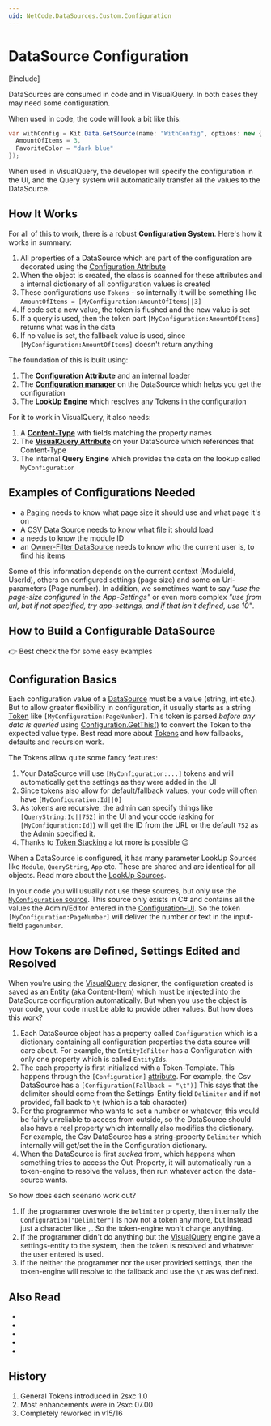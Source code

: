 ```yaml
---
uid: NetCode.DataSources.Custom.Configuration
---
```


# DataSource Configuration

[!include[](~/pages/basics/stack/_shared-float-summary.md)]
<style>
  .context-box-summary .datasource-custom,
  .context-box-summary .query-params,
  .context-box-summary .data-configuration
  { visibility: visible; }
</style>

DataSources are consumed in code and in VisualQuery.
In both cases they may need some configuration.

When used in code, the code will look a bit like this:

```c#
var withConfig = Kit.Data.GetSource(name: "WithConfig", options: new {
  AmountOfItems = 3,
  FavoriteColor = "dark blue"
});
```

When used in VisualQuery, the developer will specify the configuration in the UI, and the Query system will automatically transfer all the values to the DataSource.

## How It Works

For all of this to work, there is a robust **Configuration System**.
Here's how it works in summary:

1. All properties of a DataSource which are part of the configuration are decorated using the [Configuration Attribute](xref:NetCode.DataSources.Custom.ConfigurationAttribute)
1. When the object is created, the class is scanned for these attributes and a internal dictionary of all configuration values is created
1. These configurations use `Tokens` - so internally it will be something like `AmountOfItems = [MyConfiguration:AmountOfItems||3]`
1. If code set a new value, the token is flushed and the new value is set
1. If a query is used, then the token part `[MyConfiguration:AmountOfItems]` returns what was in the data
1. If no value is set, the fallback value is used, since `[MyConfiguration:AmountOfItems]` doesn't return anything

The foundation of this is built using:

1. The **[Configuration Attribute](xref:NetCode.DataSources.Custom.ConfigurationAttribute)** and an internal loader
1. The **[Configuration manager](xref:ToSic.Eav.DataSource.IDataSourceConfiguration)** on the DataSource which helps you get the configuration
1. The **[LookUp Engine](xref:Abyss.Parts.LookUp.Engine)** which resolves any Tokens in the configuration

For it to work in VisualQuery, it also needs:

1. A **[Content-Type](xref:NetCode.DataSources.Custom.ConfigurationData)** with fields matching the property names
1. The **[VisualQuery Attribute](xref:NetCode.DataSources.Custom.VisualQueryAttribute)** on your DataSource which references that Content-Type
1. The internal **Query Engine** which provides the data on the lookup called `MyConfiguration`

## Examples of Configurations Needed

* a [Paging](xref:ToSic.Eav.DataSources.Paging) needs to know what page size it should use and what page it's on
* A [CSV Data Source](xref:ToSic.Eav.DataSources.Csv) needs to know what file it should load
* a [](xref:ToSic.Sxc.DataSources.CmsBlock) needs to know the module ID
* an [Owner-Filter DataSource](xref:ToSic.Eav.DataSources.OwnerFilter) needs to know who the current user is, to find his items

Some of this information depends on the current context (ModuleId, UserId), others on configured settings (page size) and some on Url-parameters (Page number). In addition, we sometimes want to say _"use the page-size configured in the App-Settings"_ or even more complex _"use from url, but if not specified, try app-settings, and if that isn't defined, use 10"_.


## How to Build a Configurable DataSource

👉 Best check the [](xref:Tut.DynamicDataSources) for some easy examples


## Configuration Basics

Each configuration value of a [DataSource](xref:NetCode.DataSources.DataSource) must be a value (string, int etc.).
But to allow greater flexibility in configuration, it usually starts as a string [Token](xref:Abyss.Parts.LookUp.Tokens) like `[MyConfiguration:PageNumber]`.
This token is parsed _before any data is queried_ using [Configuration.GetThis()](xref:ToSic.Eav.DataSource.IDataSourceConfiguration) to convert the Token to the expected value type.
Best read more about [Tokens](xref:Abyss.Parts.LookUp.Tokens) and how fallbacks, defaults and recursion work.  

The Tokens allow quite some fancy features:

1. Your DataSource will use `[MyConfiguration:...]` tokens and will automatically get the settings as they were added in the UI
1. Since tokens also allow for default/fallback values, your code will often have `[MyConfiguration:Id||0]`
1. As tokens are recursive, the admin can specify things like `[QueryString:Id||752]` in the UI and your code (asking for `[MyConfiguration:Id]`) will get the ID from the URL or the default `752` as the Admin specified it.
1. Thanks to [Token Stacking](xref:Abyss.Parts.LookUp.Tokens) a lot more is possible 😉

When a DataSource is configured, it has many parameter LookUp Sources like `Module`, `QueryString`, `App` etc.
These are shared and are identical for all objects. Read more about the [LookUp Sources](xref:Abyss.Parts.LookUp.Sources).

In your code you will usually not use these sources, but only use the [`MyConfiguration` source](xref:Abyss.Parts.LookUp.MyConfiguration).
This source only exists in C# and contains all the values the Admin/Editor entered in the [Configuration-UI](xref:NetCode.DataSources.Custom.ConfigurationData).
So the token `[MyConfiguration:PageNumber]` will deliver the number or text in the input-field `pagenumber`.

## How Tokens are Defined, Settings Edited and Resolved

When you're using the [VisualQuery](xref:Basics.Query.VisualQuery.Index) designer, the configuration created is saved as an Entity (aka Content-Item) which must be injected into the DataSource configuration automatically. But when you use the object is your code, your code must be able to provide other values. But how does this work?

1. Each DataSource object has a property called `Configuration` which is a dictionary containing all configuration properties the data source will care about. For example, the `EntityIdFilter` has a Configuration with only one property which is called `EntityIds`.
2. The each property is first initialized with a Token-Template. This happens through the `[Configuration]` [attribute](xref:NetCode.DataSources.Custom.ConfigurationAttribute).
    For example, the Csv DataSource has a `[Configuration(Fallback = "\t")]`
    This says that the delimiter should come from the Settings-Entity field `Delimiter` and if not provided, fall back to `\t` (which is a tab character)
3. For the programmer who wants to set a number or whatever, this would be fairly unreliable to access from outside, so the DataSource should also have a real property which internally also modifies the dictionary. For example, the Csv DataSource has a string-property `Delimiter` which internally will get/set the in the Configuration dictionary.  
4. When the DataSource is first _sucked_ from, which happens when something tries to access the Out-Property, it will automatically run a token-engine to resolve the values, then run whatever action the data-source wants.

So how does each scenario work out?

1. If the programmer overwrote the `Delimiter` property, then internally the `Configuration["Delimiter"]` is now not a token any more, but instead just a character like `,`. So the token-engine won't change anything.
1. If the programmer didn't do anything but the  [VisualQuery](xref:Basics.Query.VisualQuery.Index)  engine gave a settings-entity to the system, then the token is resolved and whatever the user entered is used.
1. if the neither the programmer nor the user provided settings, then the token-engine will resolve to the fallback and use the `\t` as was defined.

## Also Read

* [](xref:Abyss.Parts.LookUp.Index)
* [](xref:Abyss.Parts.LookUp.Tokens)
* [](xref:NetCode.DataSources.Custom.Api)
* [](xref:NetCode.DataSources.Custom.ConfigurationParse)
* [](xref:ToSic.Eav.DataSource.IDataStream)


## History

1. General Tokens introduced in 2sxc 1.0
1. Most enhancements were in 2sxc 07.00
1. Completely reworked in v15/16
